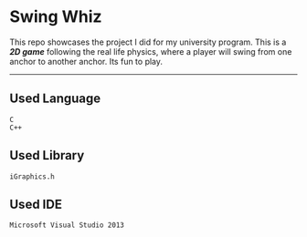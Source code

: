 <!--Swing Whiz-->
# Swing Whiz
<p>This repo showcases the project I did for my university program. This is a <i><b>2D game</b></i> following the real life physics, where a player will swing from one anchor to another anchor. Its fun to play. </p>  

---
## Used Language
```
C  
C++
```
## Used Library
```
iGraphics.h  
```
## Used IDE
```
Microsoft Visual Studio 2013
